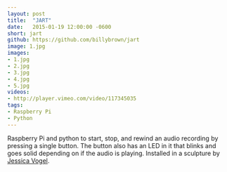 ```yaml
---
layout: post
title:  "JART"
date:   2015-01-19 12:00:00 -0600
short: jart
github: https://github.com/billybrown/jart
image: 1.jpg
images:
- 1.jpg
- 2.jpg
- 3.jpg
- 4.jpg
- 5.jpg
videos: 
- http://player.vimeo.com/video/117345035
tags:
- Raspberry Pi
- Python
---
```



Raspberry Pi and python to start, stop, and rewind an audio recording by pressing a single button. The button also has an LED in it that blinks and goes solid depending on if the audio is playing. Installed in a sculpture by [Jessica Vogel](http://jessicavogel.com).
